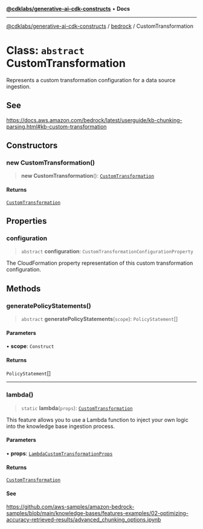 [**@cdklabs/generative-ai-cdk-constructs**](../../../README.md) • **Docs**

***

[@cdklabs/generative-ai-cdk-constructs](../../../README.md) / [bedrock](../README.md) / CustomTransformation

# Class: `abstract` CustomTransformation

Represents a custom transformation configuration for a data source ingestion.

## See

https://docs.aws.amazon.com/bedrock/latest/userguide/kb-chunking-parsing.html#kb-custom-transformation

## Constructors

### new CustomTransformation()

> **new CustomTransformation**(): [`CustomTransformation`](CustomTransformation.md)

#### Returns

[`CustomTransformation`](CustomTransformation.md)

## Properties

### configuration

> `abstract` **configuration**: `CustomTransformationConfigurationProperty`

The CloudFormation property representation of this custom transformation configuration.

## Methods

### generatePolicyStatements()

> `abstract` **generatePolicyStatements**(`scope`): `PolicyStatement`[]

#### Parameters

• **scope**: `Construct`

#### Returns

`PolicyStatement`[]

***

### lambda()

> `static` **lambda**(`props`): [`CustomTransformation`](CustomTransformation.md)

This feature allows you to use a Lambda function to inject your own logic
into the knowledge base ingestion process.

#### Parameters

• **props**: [`LambdaCustomTransformationProps`](../interfaces/LambdaCustomTransformationProps.md)

#### Returns

[`CustomTransformation`](CustomTransformation.md)

#### See

https://github.com/aws-samples/amazon-bedrock-samples/blob/main/knowledge-bases/features-examples/02-optimizing-accuracy-retrieved-results/advanced_chunking_options.ipynb
